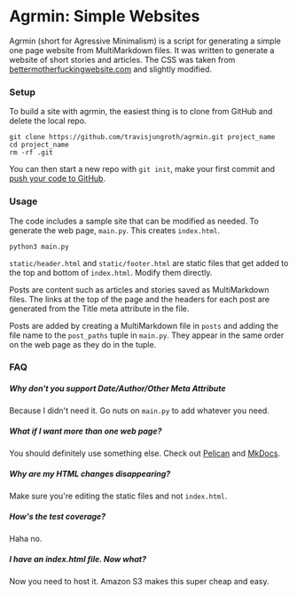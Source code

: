 # Agrmin: Simple Websites

Agrmin (short for Agressive Minimalism) is a script for generating a simple one page website from MultiMarkdown files. It was written to generate a website of short stories and articles. The CSS was taken from [bettermotherfuckingwebsite.com](http://bettermotherfuckingwebsite.com/) and slightly modified.

### Setup
To build a site with agrmin, the easiest thing is to clone from GitHub and delete the local repo.

    git clone https://github.com/travisjungroth/agrmin.git project_name
    cd project_name
    rm -rf .git
    
You can then start a new repo with `git init`, make your first commit and [push your code to GitHub](https://help.github.com/articles/adding-an-existing-project-to-github-using-the-command-line/).

### Usage
The code includes a sample site that can be modified as needed. To generate the web page, `main.py`. This creates `index.html`.

    python3 main.py

`static/header.html` and `static/footer.html` are static files that get added to the top and bottom of `index.html`. Modify them directly.

Posts are content such as articles and stories saved as MultiMarkdown files. The links at the top of the page and the headers for each post are generated from the Title meta attribute in the file.

Posts are added by creating a MultiMarkdown file in `posts` and adding the file name to the `post_paths` tuple in `main.py`. They appear in the same order on the web page as they do in the tuple.

### FAQ

##### Why don't you support Date/Author/Other Meta Attribute
 Because I didn't need it. Go nuts on `main.py` to add whatever you need.
 
##### What if I want more than one web page?
You should definitely use something else. Check out [Pelican](http://blog.getpelican.com/) and [MkDocs](http://www.mkdocs.org/).

##### Why are my HTML changes disappearing?
Make sure you're editing the static files and not `index.html`.

##### How's the test coverage?
Haha no.

##### I have an index.html file. Now what?
Now you need to host it. Amazon S3 makes this super cheap and easy.

